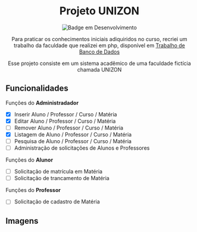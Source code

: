 <div align="center">
  <h1> Projeto UNIZON </h1>

![Badge em Desenvolvimento](http://img.shields.io/static/v1?label=STATUS&message=EM%20DESENVOLVIMENTO&color=GREEN&style=for-the-badge)

  <p>
    Para praticar os conhecimentos iniciais adiquiridos no curso, recriei um trabalho da faculdade que realizei em php, disponível em <a href="https://github.com/RenanMagalhaesLage/Trabalho-Banco-de-Dados">Trabalho de Banco de Dados</a>
  </p>
  <p>
    Esse projeto consiste em um sistema acadêmico de uma faculdade fictícia chamada UNIZON
  </p>
</div>

## Funcionalidades

  Funções do <b>Administradador</b>
- [x] Inserir Aluno / Professor / Curso / Matéria
- [x] Editar Aluno / Professor / Curso / Matéria
- [ ] Remover Aluno / Professor / Curso / Matéria
- [x] Listagem de Aluno / Professor / Curso / Matéria
- [ ] Pesquisa de Aluno / Professor / Curso / Matéria
- [ ] Administração de solicitações de Alunos e Professores

Funções do <b>Alunor</b>
- [ ] Solicitação de matrícula em Matéria
- [ ] Solicitação de trancamento de Matéria

Funções do <b>Professor</b>
- [ ] Solicitação de cadastro de Matéria

## Imagens





